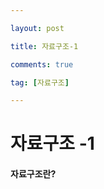 ```yaml
---

layout: post

title: 자료구조-1

comments: true

tag: [자료구조]

---
```


자료구조 -1
===========

#### 자료구조란?
